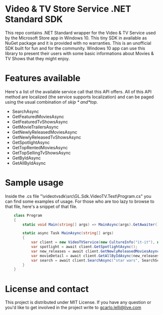 # Video & TV Store Service .NET Standard SDK
This repo contains .NET Standard wrapper for the Video & TV Service used by the Microsoft Store app in Windows 10. This tiny SDK in available as NuGet package and it is provided with no warranties. This is an unofficial SDK built for fun and for the community. Windows 10 app can use this library to present their users with some basic informations about Movies & TV Shows that they might enjoy.

# Features available
Here's a list of the available service call that this API offers. All of this API method are localized (the service supports localization) and can be paged using the usual combination of *$skip* and *$top*.

* SearchAsync
* GetFeaturedMoviesAsync
* GetFeaturedTvShowsAsync
* GetMovieTrailersAsync
* GetNewlyReleasedMoviesAsync
* GetNewlyReleasedTvShowsAsync
* GetSpotlightAsync
* GetTopRentedMoviesAsync
* GetTopSellingTvShowsAsync
* GetByIdAsync
* GetAllByIdAsync

# Sample usage
Inside the .cs file "\videotvsdk\src\GL.Sdk.VideoTV.Test\Program.cs" you can find some examples of usage. For those who are too lazy to browse to that file, here's a snippet of that file.

```cs
	class Program
	{
		static void Main(string[] args) => MainAsync(args).GetAwaiter().GetResult();

		static async Task MainAsync(string[] args)
		{
			var client = new VideoTVService(new CultureInfo("it-it"), new CultureInfo("en-us"));
			var spotlight = await client.GetSpotlightAsync();
			var new_releases = await client.GetNewlyReleasedMoviesAsync(0, 2);
			var movieDetail = await client.GetAllByIdAsync(new_releases.Items.Select(x => x.Id).ToArray());
			var search = await client.SearchAsync("star wars", SearchScope.VideoTV);
		}
	}
```

# License and contact
This project is distributed under MIT License. If you have any question or you'd like to get involved in the project write to [gcarlo.lelli@live.com](mailto:gcarlo.lelli@live.com)
